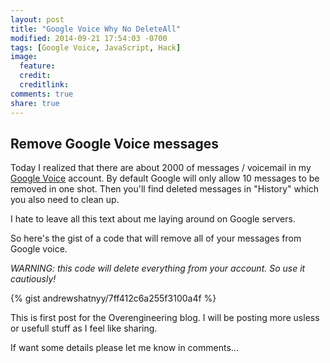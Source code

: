 ```yaml
---
layout: post
title: "Google Voice Why No DeleteAll"
modified: 2014-09-21 17:54:03 -0700
tags: [Google Voice, JavaScript, Hack]
image:
  feature: 
  credit: 
  creditlink: 
comments: true
share: true
---
```


## Remove Google Voice messages

Today I realized that there are about 2000 of messages / voicemail in my [Google Voice](https://www.google.com/voice) account. By default Google will only allow 10 messages to be removed in one shot. Then you'll find deleted messages in "History" which you also need to clean up.

I hate to leave all this text about me laying around on Google servers.

So here's the gist of a code that will remove all of your messages from Google voice.

*WARNING: this code will delete everything from your account. So use it cautiously!*

{% gist andrewshatnyy/7ff412c6a255f3100a4f %}

This is first post for the Overengineering blog. I will be posting more usless or usefull stuff as I feel like sharing.

If want some details please let me know in comments...
